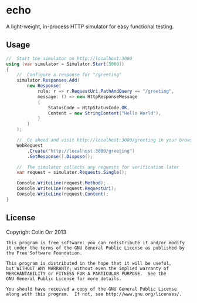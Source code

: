 echo
====

A light-weight, in-process HTTP simulator for easy functional testing.

Usage
-----
```c#
//  Start the simulator on http://localhost:3000
using (var simulator = Simulator.Start(3000))
{
    //  Configure a response for "/greeting"
    simulator.Responses.Add(
        new Response(
            rule: r => r.RequestUri.PathAndQuery == "/greeting",
            message: () => new HttpResponseMessage
            {
                StatusCode = HttpStatusCode.OK,
                Content = new StringContent("Hello World"),
            }
        )
    );

    //  Go ahead and visit http://localhost:3000/greeting in your browser...
    WebRequest
        .Create("http://localhost:3000/greeting")
        .GetResponse().Dispose();

    //  The simulator collects any requests for verification later
    var request = simulator.Requests.Single();

    Console.WriteLine(request.Method);
    Console.WriteLine(request.RequestUri);
    Console.WriteLine(request.Content);        
}
```

License
-------

Copyright Colin Orr 2013

    This program is free software: you can redistribute it and/or modify
    it under the terms of the GNU General Public License as published by
    the Free Software Foundation.

    This program is distributed in the hope that it will be useful,
    but WITHOUT ANY WARRANTY; without even the implied warranty of
    MERCHANTABILITY or FITNESS FOR A PARTICULAR PURPOSE.  See the
    GNU General Public License for more details.

    You should have received a copy of the GNU General Public License
    along with this program.  If not, see http://www.gnu.org/licenses/.
